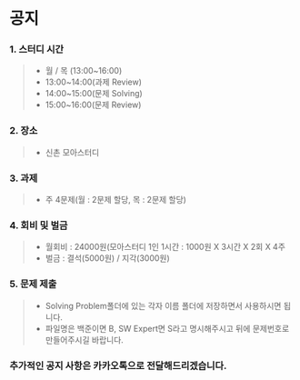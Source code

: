 공지
====

### **1. 스터디 시간**
>* 월 / 목 (13:00~16:00)
>* 13:00~14:00(과제 Review)
>* 14:00~15:00(문제 Solving)
>* 15:00~16:00(문제 Review)


### **2. 장소**
>* 신촌 모아스터디


### **3. 과제**
>* 주 4문제(월 : 2문제 할당, 목 : 2문제 할당)

### **4. 회비 및 벌금**
>* 월회비 : 24000원(모아스터디 1인 1시간 : 1000원 X 3시간 X 2회 X 4주
>* 벌금 : 결석(5000원) / 지각(3000원)

### **5. 문제 제출**
>* Solving Problem폴더에 있는 각자 이름 폴더에 저장하면서 사용하시면 됩니다.
>* 파일명은 백준이면 B, SW Expert면 S라고 명시해주시고 뒤에 문제번호로 만들어주시길 바랍니다.


### 추가적인 공지 사항은 카카오톡으로 전달해드리겠습니다.
